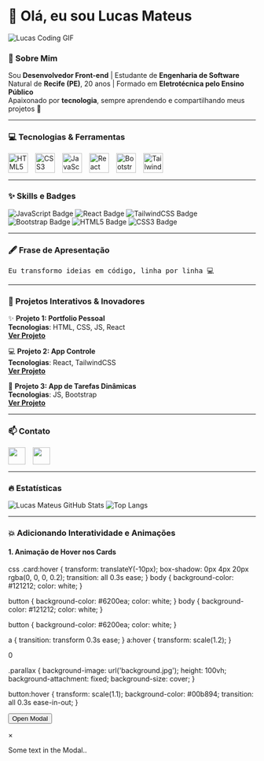 # 👋 Olá, eu sou Lucas Mateus

![Lucas Coding GIF](https://media.giphy.com/media/5xtDarjI1fZVVYJkpxG/giphy.gif)

### 🎯 Sobre Mim
Sou **Desenvolvedor Front-end** | Estudante de **Engenharia de Software**  
Natural de **Recife (PE)**, 20 anos | Formado em **Eletrotécnica pelo Ensino Público**  
Apaixonado por **tecnologia**, sempre aprendendo e compartilhando meus projetos 🚀  

---

### 💻 Tecnologias & Ferramentas

<div style="display: flex; gap: 15px; flex-wrap: wrap; align-items: center;">
  <img src="https://cdn.jsdelivr.net/gh/devicons/devicon/icons/html5/html5-original.svg" title="HTML5" width="40" />
  <img src="https://cdn.jsdelivr.net/gh/devicons/devicon/icons/css3/css3-original.svg" title="CSS3" width="40" />
  <img src="https://cdn.jsdelivr.net/gh/devicons/devicon/icons/javascript/javascript-original.svg" title="JavaScript" width="40" />
  <img src="https://cdn.jsdelivr.net/gh/devicons/devicon/icons/react/react-original.svg" title="React" width="40" />
  <img src="https://cdn.jsdelivr.net/gh/devicons/devicon/icons/bootstrap/bootstrap-original.svg" title="Bootstrap" width="40" />
  <img src="https://cdn.jsdelivr.net/gh/devicons/devicon/icons/tailwindcss/tailwindcss-plain.svg" title="TailwindCSS" width="40" />
</div>

---

### ✨ Skills e Badges

![JavaScript Badge](https://img.shields.io/badge/JavaScript-F7DF1E?style=for-the-badge&logo=javascript&logoColor=black)
![React Badge](https://img.shields.io/badge/React-61DAFB?style=for-the-badge&logo=react&logoColor=black)
![TailwindCSS Badge](https://img.shields.io/badge/TailwindCSS-06B6D4?style=for-the-badge&logo=tailwind-css&logoColor=white)
![Bootstrap Badge](https://img.shields.io/badge/Bootstrap-7952B3?style=for-the-badge&logo=bootstrap&logoColor=white)
![HTML5 Badge](https://img.shields.io/badge/HTML5-E34F26?style=for-the-badge&logo=html5&logoColor=white)
![CSS3 Badge](https://img.shields.io/badge/CSS3-1572B6?style=for-the-badge&logo=css3&logoColor=white)

---

### 🖋️ Frase de Apresentação

<kbd>Eu transformo ideias em código, linha por linha 💻</kbd>

---

### 📂 Projetos Interativos & Inovadores

✨ **Projeto 1: Portfolio Pessoal**  
**Tecnologias**: HTML, CSS, JS, React  
[**Ver Projeto**](https://github.com/seu-usuario/portfolio)

💻 **Projeto 2: App Controle**  
**Tecnologias**: React, TailwindCSS  
[**Ver Projeto**](https://github.com/seu-usuario/app-controle)

🚀 **Projeto 3: App de Tarefas Dinâmicas**  
**Tecnologias**: JS, Bootstrap  
[**Ver Projeto**](https://github.com/seu-usuario/projeto-extra)

---

### 📫 Contato

<div style="display: flex; gap: 15px; align-items: center;">
  <a href="https://www.linkedin.com/in/lucas-mateus-b8abaa30b/">
    <img src="https://cdn.jsdelivr.net/gh/devicons/devicon/icons/linkedin/linkedin-original.svg" width="35" />
  </a>
  <a href="https://github.com/seu-usuario">
    <img src="https://cdn.jsdelivr.net/gh/devicons/devicon/icons/github/github-original.svg" width="35" />
  </a>
</div>

---

### 🔥 Estatísticas

![Lucas Mateus GitHub Stats](https://github-readme-stats.vercel.app/api?username=seu-usuario&show_icons=true&theme=radical&count_private=true)
![Top Langs](https://github-readme-stats.vercel.app/api/top-langs/?username=seu-usuario&layout=compact&theme=radical)

---

### 💥 Adicionando Interatividade e Animações

#### 1. **Animação de Hover nos Cards**
css
.card:hover {
  transform: translateY(-10px);
  box-shadow: 0px 4px 20px rgba(0, 0, 0, 0.2);
  transition: all 0.3s ease;
}
body {
  background-color: #121212;
  color: white;
}

button {
  background-color: #6200ea;
  color: white;
}
body {
  background-color: #121212;
  color: white;
}

button {
  background-color: #6200ea;
  color: white;
}

a {
  transition: transform 0.3s ease;
}
a:hover {
  transform: scale(1.2);
}

<p class="counter">0</p>

<script>
let count = 0;
const counterElement = document.querySelector('.counter');
setInterval(() => {
  if (count < 100) {
    count++;
    counterElement.textContent = count;
  }
}, 50);
</script>
.parallax {
  background-image: url('background.jpg');
  height: 100vh;
  background-attachment: fixed;
  background-size: cover;
}

button:hover {
  transform: scale(1.1);
  background-color: #00b894;
  transition: all 0.3s ease-in-out;
}
<!-- Modal interativo -->
<button id="myBtn">Open Modal</button>
<div id="myModal" class="modal">
  <div class="modal-content">
    <span class="close">&times;</span>
    <p>Some text in the Modal..</p>
  </div>
</div>
<script>
var modal = document.getElementById("myModal");
var btn = document.getElementById("myBtn");
var span = document.getElementsByClassName("close")[0];
btn.onclick = function() {
  modal.style.display = "block";
}
span.onclick = function() {
  modal.style.display = "none";
}
window.onclick = function(event) {
  if (event.target == modal) {
    modal.style.display = "none";
  }
}
</script>


